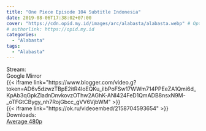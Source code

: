```yaml
---
title: "One Piece Episode 104 Subtitle Indonesia"
date: 2019-08-06T17:38:02+07:00
cover: "https://cdn.opid.my.id/images/arc/alabasta/alabasta.webp" # Optional, cover
# authorlink: https://opid.my.id
categories:
  - "Alabasta"
tags:
  - "Alabasta"
---
```

<div class="ui menu violet borderless inverted">
  <div class="header item active">
        Stream:
    </div>
  <a class="active item" data-tab="google">
    <i class="google drive icon"></i> Google
  </a>
  <a class="item nounderline" data-tab="mirror">
    <i class="odnoklassniki icon"></i> Mirror
  </a>
</div>
<div class="ui bottom attached tab segment active" style="border:0 !important;" data-tab="google">
  {{< iframe link="https://www.blogger.com/video.g?token=AD6v5dzwzTBpE2itR4loEQKu_iIbPoFSw17WWm714PPEeZA1Qmi6d_KpAb3qGpkZladnDnvkovzOThw2AGhK-ANI424FeD1QmADB8nsxN9M-_oTFGtCBygy_nh7RojGbcc_gVV6VjbWM" >}}
</div>
<div class="ui bottom attached tab segment" style="border:0 !important;" data-tab="mirror">
  {{< iframe link="https://ok.ru/videoembed/2158704593654" >}}
</div>
<div class="ui menu violet borderless inverted">
  <div class="header item active">
        Downloads:
    </div>
  <a class="item nounderline" href="https://ouo.io/3ZGMv7" target="_blank" rel="dofollow"><i class="google drive icon"></i>
    Average 480p</a>
</div>